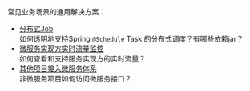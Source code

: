 常见业务场景的通用解决方案：
 * [分布式Job](./distributed-job-component.html)  
   如何透明地支持Spring `@Schedule` Task 的分布式调度？有哪些依赖jar？ 
 * [微服务实现方实时流量监控](./hystrix-controller-metrics-component.html)  
   如何查看和支持服务实现方的实时流量？  
 * [其他项目接入微服务体系](./dummy-eureka-client.html)  
   非微服务项目如何访问微服务接口？
 

    
 

